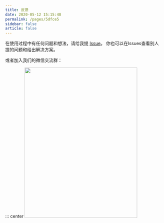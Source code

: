 ```yaml
---
title: 反馈
date: 2020-05-12 15:15:48
permalink: /pages/5dfce5
sidebar: false
article: false
---
```


在使用过程中有任何问题和想法，请给我提 [Issue](https://github.com/xiaoxian521/vue-pure-admin/issues/new/choose)。
你也可以在Issues查看别人提的问题和给出解决方案。

或者加入我们的微信交流群：

::: center
<img src="https://p1-juejin.byteimg.com/tos-cn-i-k3u1fbpfcp/e430c878243e4327ad0fd86a338bae00~tplv-k3u1fbpfcp-watermark.awebp?" class="no-zoom" width="360px" height="480px">

